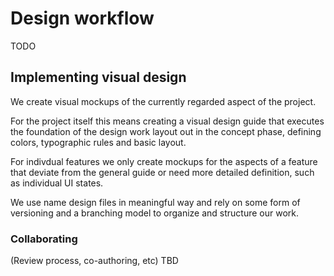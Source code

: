 # Design workflow

TODO

## Implementing visual design

We create visual mockups of the currently regarded aspect of the project.

For the project itself this means creating a visual design guide that executes
the foundation of the design work layout out in the concept phase, defining
colors, typographic rules and basic layout.

For indivdual features we only create mockups for the aspects of a feature that
deviate from the general guide or need more detailed definition, such as
individual UI states.

We use name design files in meaningful way and rely on some form of
versioning and a branching model to organize and structure our work.

### Collaborating

(Review process, co-authoring, etc) TBD
